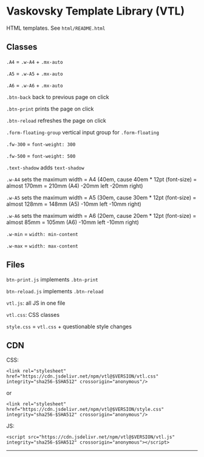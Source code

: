 # Vaskovsky Template Library (VTL)

HTML templates. See `html/README.html`

## Classes

`.A4` = `.w-A4` + `.mx-auto`

`.A5` = `.w-A5` + `.mx-auto`

`.A6` = `.w-A6` + `.mx-auto`

`.btn-back` back to previous page on click

`.btn-print` prints the page on click

`.btn-reload` refreshes the page on click

`.form-floating-group` vertical input group for `.form-floating`

`.fw-300` = `font-weight: 300`

`.fw-500` = `font-weight: 500`

`.text-shadow` adds `text-shadow`

`.w-A4` sets the maximum width = A4 (40em, cause 40em * 12pt (font-size) =
almost 170mm = 210mm (A4) -20mm left -20mm right)

`.w-A5` sets the maximum width = A5 (30em, cause 30em * 12pt (font-size) =
almost 128mm = 148mm (A5) -10mm left -10mm right)

`.w-A6` sets the maximum width = A6 (20em, cause 20em * 12pt (font-size) =
almost 85mm = 105mm (A6) -10mm left -10mm right)

`.w-min` = `width: min-content`

`.w-max` = `width: max-content`

## Files

`btn-print.js` implements `.btn-print`

`btn-reload.js` implements `.btn-reload`

`vtl.js`: all JS in one file

`vtl.css`: CSS classes

`style.css` = `vtl.css` + questionable style changes

## CDN

CSS:
```
<link rel="stylesheet" href="https://cdn.jsdelivr.net/npm/vtl@$VERSION/vtl.css" integrity="sha256-$SHA512" crossorigin="anonymous"/>
```
or
```
<link rel="stylesheet" href="https://cdn.jsdelivr.net/npm/vtl@$VERSION/style.css" integrity="sha256-$SHA512" crossorigin="anonymous"/>
```

JS:
```
<script src="https://cdn.jsdelivr.net/npm/vtl@$VERSION/vtl.js" integrity="sha256-$SHA512" crossorigin="anonymous"></script>
```

--------------------------------------------------------------------------------
